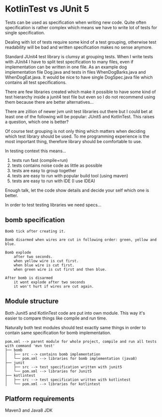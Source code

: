 # KotlinTest vs JUnit 5

Tests can be used as specification when writing new code.
Quite often specification is rather complex which means we have to
write lot of tests for single specification.

Dealing with lot of tests require some kind of a test grouping,
otherwise test readability will be bad and written specification makes no sense anymore.

Standard JUnit4 test library is clumsy at grouping tests. When I write tests with JUnit4 I have to
split test specification to many files, even if implementation can be written in one file.
As an example dog implementation file Dog.java and tests in files WhenDogBarks.java and WhenDogEat.java.
It would be nice to have single DogSpec.java file which contains all test specifications.

There are few libraries created which make it possible to have some kind of test hierarchy inside a junit4 test file but
even so I do not recommend using them because there are better alternatives...

There are zillion of newer jvm unit test libraries out there but I could bet at least one of the following
will be popular: JUnit5 and KotlinTest. This raises a question, which one is better?

Of course test grouping is not only thing which matters when deciding which test library should be used.
To me programming experience is the most important thing, therefore library should be comfortable to use.

In testing context this means...

1) tests run fast (compile+run)
2) tests contains noise code as little as possible
3) tests are easy to group together
4) tests are easy to run with popular build tool (using maven)
5) tests are easy to run with IDE (I use IDEA)

Enough talk, let the code show details and decide your self which one is better.

In order to test testing libraries we need specs...

## bomb specification
```
Bomb tick after creating it.

Bomb disarmed when wires are cut in following order: green, yellow and blue.

Bomb explode
    after two seconds.
    when yellow wire is cut first.
    when blue wire is cut first.
    when green wire is cut first and then blue.

After bomb is disarmed
    it wont explode after two seconds
    it won't hurt if wires are cut again.

```

## Module structure

Both Junit5 and KotlinTest code are put into own module.
This way it's easier to compare things like compile and run time.

Naturally both test modules should test exactly same things in order to
contain same specification for bomb implementation.

```
pom.xml --> parent module for whole project, compile and run all tests with command 'mvn test'
├── bomb
│   ├── src --> contains bomb implementation
│   └── pom.xml --> libraries for bomb implementation (java8)
├── junit
│   ├── src --> test specification written with junit5
│   └── pom.xml --> libraries for Junit5
├── kotlintest
│   ├── src --> test specification written with kotlintest
│   └── pom.xml --> libraries for kotlintest
```

## Platform requirements
Maven3 and Java8 JDK